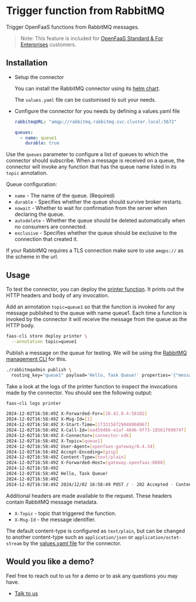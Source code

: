# Trigger function from RabbitMQ

Trigger OpenFaaS functions from RabbitMQ messages.

> Note: This feature is included for [OpenFaaS Standard & For Enterprises](https://openfaas.com/pricing/) customers.

## Installation

* Setup the connector

    You can install the RabbitMQ connector using its [helm chart](https://github.com/openfaas/faas-netes/tree/master/chart/rabbitmq-connector).

    The `values.yaml` file can be customised to suit your needs.

*  Configure the connector for you needs by defining a values.yaml file

    ```yaml
    rabbitmqURL: "amqp://rabbitmq.rabbitmq.svc.cluster.local:5672"

    queues:
      - name: queue1
        durable: true
    ```

Use the `queues` parameter to configure a list of queues to which the connector should subscribe. When a message is received on a queue, the connector will invoke any function that has the queue name listed in its `topic` annotation.

Queue configuration:

* `name` - The name of the queue. (Required)
* `durable` - Specifies whether the queue should survive broker restarts.
* `nowait` - Whether to wait for confirmation from the server when declaring the queue.
* `autodelete` - Whether the queue should be deleted automatically when no consumers are connected.
* `exclusive` - Specifies whether the queue should be exclusive to the connection that created it.

If your RabbitMQ requires a TLS connection make sure to use `amqps://` as the scheme in the url.

## Usage

To test the connector, you can deploy the [printer function](https://github.com/openfaas/store-functions/blob/master/printer/handler.go). It prints out the HTTP headers and body of any invocation.

Add an annotation `topic=queue1` so that the function is invoked for any message published to the queue with name queue1.
Each time a function is invoked by the connector it will receive the message from the queue as the HTTP body.

```bash
faas-cli store deploy printer \
  --annotation topic=queue1
```

Publish a message on the queue for testing. We will be using the [RabbitMQ management CLI](https://www.rabbitmq.com/docs/management-cli) for this.

```bash
./rabbitmqadmin publish \
  routing_key="queue1" payload='Hello, Task Queue!' properties='{"message_id":"1"}'
```

Take a look at the logs of the printer function to inspect the invocations made by the connector. You should see the following output:

```bash
faas-cli logs printer

2024-12-02T16:58:49Z X-Forwarded-For=[10.42.0.4:58102]
2024-12-02T16:58:49Z X-Msg-Id=[1]
2024-12-02T16:58:49Z X-Start-Time=[1733158729048068067]
2024-12-02T16:58:49Z X-Call-Id=[ea459d66-e1af-4846-9f73-18561f69074f]
2024-12-02T16:58:49Z X-Connector=[connector-sdk]
2024-12-02T16:58:49Z X-Topic=[queue1]
2024-12-02T16:58:49Z User-Agent=[openfaas-gateway/0.4.34]
2024-12-02T16:58:49Z Accept-Encoding=[gzip]
2024-12-02T16:58:49Z Content-Type=[text/plain]
2024-12-02T16:58:49Z X-Forwarded-Host=[gateway.openfaas:8080]
2024-12-02T16:58:49Z 
2024-12-02T16:58:49Z Hello, Task Queue!
2024-12-02T16:58:49Z 
2024-12-02T16:58:49Z 2024/12/02 16:58:49 POST / - 202 Accepted - ContentLength: 0B (0.0003s)
```

Additional headers are made available to the request. These headers contain RabbitMQ message metadata.

* `X-Topic` - topic that triggered the function.
* `X-Msg-Id` - the message identifier.

The default content-type is configured as `text/plain`, but can be changed to another content-type such as `application/json` or `application/octet-stream` by the [values.yaml file](https://github.com/openfaas/faas-netes/blob/master/chart/kafka-connector/values.yaml) for the connector.

## Would you like a demo?

Feel free to reach out to us for a demo or to ask any questions you may have.

* [Talk to us](https://openfaas.com/pricing/)
